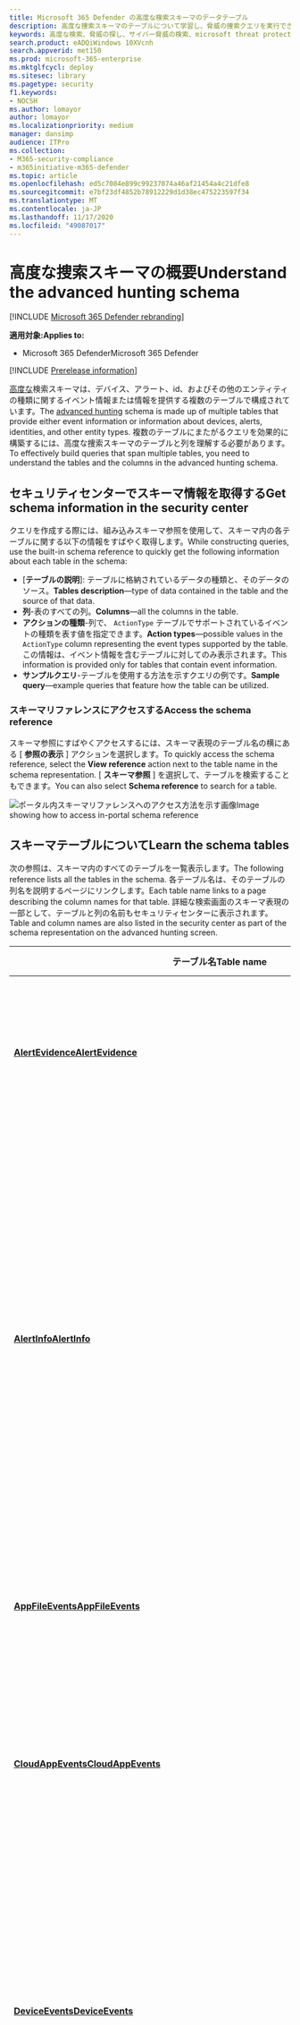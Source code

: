 ```yaml
---
title: Microsoft 365 Defender の高度な検索スキーマのデータテーブル
description: 高度な捜索スキーマのテーブルについて学習し、脅威の捜索クエリを実行できるデータを理解します。
keywords: 高度な検索、脅威の探し、サイバー脅威の検索、microsoft threat protection、microsoft 365、mtp、m365、search、query、テレメトリ、スキーマ参照、kusto、table、データ
search.product: eADQiWindows 10XVcnh
search.appverid: met150
ms.prod: microsoft-365-enterprise
ms.mktglfcycl: deploy
ms.sitesec: library
ms.pagetype: security
f1.keywords:
- NOCSH
ms.author: lomayor
author: lomayor
ms.localizationpriority: medium
manager: dansimp
audience: ITPro
ms.collection:
- M365-security-compliance
- m365initiative-m365-defender
ms.topic: article
ms.openlocfilehash: ed5c7084e899c99237074a46af21454a4c21dfe8
ms.sourcegitcommit: e7bf23df4852b78912229d1d38ec475223597f34
ms.translationtype: MT
ms.contentlocale: ja-JP
ms.lasthandoff: 11/17/2020
ms.locfileid: "49087017"
---
```

# <a name="understand-the-advanced-hunting-schema"></a><span data-ttu-id="93d41-104">高度な捜索スキーマの概要</span><span class="sxs-lookup"><span data-stu-id="93d41-104">Understand the advanced hunting schema</span></span>

[!INCLUDE [Microsoft 365 Defender rebranding](../includes/microsoft-defender.md)]


<span data-ttu-id="93d41-105">**適用対象:**</span><span class="sxs-lookup"><span data-stu-id="93d41-105">**Applies to:**</span></span>
- <span data-ttu-id="93d41-106">Microsoft 365 Defender</span><span class="sxs-lookup"><span data-stu-id="93d41-106">Microsoft 365 Defender</span></span>

[!INCLUDE [Prerelease information](../includes/prerelease.md)]

<span data-ttu-id="93d41-107">[高度な](advanced-hunting-overview.md)検索スキーマは、デバイス、アラート、id、およびその他のエンティティの種類に関するイベント情報または情報を提供する複数のテーブルで構成されています。</span><span class="sxs-lookup"><span data-stu-id="93d41-107">The [advanced hunting](advanced-hunting-overview.md) schema is made up of multiple tables that provide either event information or information about devices, alerts, identities, and other entity types.</span></span> <span data-ttu-id="93d41-108">複数のテーブルにまたがるクエリを効果的に構築するには、高度な捜索スキーマのテーブルと列を理解する必要があります。</span><span class="sxs-lookup"><span data-stu-id="93d41-108">To effectively build queries that span multiple tables, you need to understand the tables and the columns in the advanced hunting schema.</span></span>

## <a name="get-schema-information-in-the-security-center"></a><span data-ttu-id="93d41-109">セキュリティセンターでスキーマ情報を取得する</span><span class="sxs-lookup"><span data-stu-id="93d41-109">Get schema information in the security center</span></span>
<span data-ttu-id="93d41-110">クエリを作成する際には、組み込みスキーマ参照を使用して、スキーマ内の各テーブルに関する以下の情報をすばやく取得します。</span><span class="sxs-lookup"><span data-stu-id="93d41-110">While constructing queries, use the built-in schema reference to quickly get the following information about each table in the schema:</span></span>

- <span data-ttu-id="93d41-111">[**テーブルの説明**]: テーブルに格納されているデータの種類と、そのデータのソース。</span><span class="sxs-lookup"><span data-stu-id="93d41-111">**Tables description**—type of data contained in the table and the source of that data.</span></span>
- <span data-ttu-id="93d41-112">**列**-表のすべての列。</span><span class="sxs-lookup"><span data-stu-id="93d41-112">**Columns**—all the columns in the table.</span></span>
- <span data-ttu-id="93d41-113">**アクションの種類**-列で、 `ActionType` テーブルでサポートされているイベントの種類を表す値を指定できます。</span><span class="sxs-lookup"><span data-stu-id="93d41-113">**Action types**—possible values in the `ActionType` column representing the event types supported by the table.</span></span> <span data-ttu-id="93d41-114">この情報は、イベント情報を含むテーブルに対してのみ表示されます。</span><span class="sxs-lookup"><span data-stu-id="93d41-114">This information is provided only for tables that contain event information.</span></span>
- <span data-ttu-id="93d41-115">**サンプルクエリ**-テーブルを使用する方法を示すクエリの例です。</span><span class="sxs-lookup"><span data-stu-id="93d41-115">**Sample query**—example queries that feature how the table can be utilized.</span></span>

### <a name="access-the-schema-reference"></a><span data-ttu-id="93d41-116">スキーマリファレンスにアクセスする</span><span class="sxs-lookup"><span data-stu-id="93d41-116">Access the schema reference</span></span>
<span data-ttu-id="93d41-117">スキーマ参照にすばやくアクセスするには、スキーマ表現のテーブル名の横にある [ **参照の表示** ] アクションを選択します。</span><span class="sxs-lookup"><span data-stu-id="93d41-117">To quickly access the schema reference, select the **View reference** action next to the table name in the schema representation.</span></span> <span data-ttu-id="93d41-118">[ **スキーマ参照** ] を選択して、テーブルを検索することもできます。</span><span class="sxs-lookup"><span data-stu-id="93d41-118">You can also select **Schema reference** to search for a table.</span></span>   

![<span data-ttu-id="93d41-119">ポータル内スキーマリファレンスへのアクセス方法を示す画像</span><span class="sxs-lookup"><span data-stu-id="93d41-119">Image showing how to access in-portal schema reference</span></span> ](../../media/mtp-ah/ah-reference.png) 

## <a name="learn-the-schema-tables"></a><span data-ttu-id="93d41-120">スキーマテーブルについて</span><span class="sxs-lookup"><span data-stu-id="93d41-120">Learn the schema tables</span></span>
<span data-ttu-id="93d41-121">次の参照は、スキーマ内のすべてのテーブルを一覧表示します。</span><span class="sxs-lookup"><span data-stu-id="93d41-121">The following reference lists all the tables in the schema.</span></span> <span data-ttu-id="93d41-122">各テーブル名は、そのテーブルの列名を説明するページにリンクします。</span><span class="sxs-lookup"><span data-stu-id="93d41-122">Each table name links to a page describing the column names for that table.</span></span> <span data-ttu-id="93d41-123">詳細な検索画面のスキーマ表現の一部として、テーブルと列の名前もセキュリティセンターに表示されます。</span><span class="sxs-lookup"><span data-stu-id="93d41-123">Table and column names are also listed in the security center as part of the schema representation on the advanced hunting screen.</span></span>

| <span data-ttu-id="93d41-124">テーブル名</span><span class="sxs-lookup"><span data-stu-id="93d41-124">Table name</span></span> | <span data-ttu-id="93d41-125">説明</span><span class="sxs-lookup"><span data-stu-id="93d41-125">Description</span></span> |
|------------|-------------|
| <span data-ttu-id="93d41-126">**[AlertEvidence](advanced-hunting-alertevidence-table.md)**</span><span class="sxs-lookup"><span data-stu-id="93d41-126">**[AlertEvidence](advanced-hunting-alertevidence-table.md)**</span></span> | <span data-ttu-id="93d41-127">アラートに関連付けられているファイル、IP アドレス、Url、ユーザー、またはデバイス</span><span class="sxs-lookup"><span data-stu-id="93d41-127">Files, IP addresses, URLs, users, or devices associated with alerts</span></span> |
| <span data-ttu-id="93d41-128">**[AlertInfo](advanced-hunting-alertinfo-table.md)**</span><span class="sxs-lookup"><span data-stu-id="93d41-128">**[AlertInfo](advanced-hunting-alertinfo-table.md)**</span></span> | <span data-ttu-id="93d41-129">エンドポイントに関する Microsoft Defender、Microsoft Defender for Office 365、Microsoft Cloud App Security、および Id (重要度情報や脅威の分類を含む) に関する microsoft defender からの通知</span><span class="sxs-lookup"><span data-stu-id="93d41-129">Alerts from Microsoft Defender for Endpoint, Microsoft Defender for Office 365, Microsoft Cloud App Security, and Microsoft Defender for Identity, including severity information and threat categorization</span></span>  |
| <span data-ttu-id="93d41-130">**[AppFileEvents](advanced-hunting-appfileevents-table.md)**</span><span class="sxs-lookup"><span data-stu-id="93d41-130">**[AppFileEvents](advanced-hunting-appfileevents-table.md)**</span></span> | <span data-ttu-id="93d41-131">クラウドアプリとサービスのファイル関連アクティビティ</span><span class="sxs-lookup"><span data-stu-id="93d41-131">File-related activities in cloud apps and services</span></span> |
| <span data-ttu-id="93d41-132">**[CloudAppEvents](advanced-hunting-cloudappevents-table.md)**</span><span class="sxs-lookup"><span data-stu-id="93d41-132">**[CloudAppEvents](advanced-hunting-cloudappevents-table.md)**</span></span> | <span data-ttu-id="93d41-133">Office 365 のアカウントとオブジェクトに関連するイベントとその他のクラウドアプリおよびサービス</span><span class="sxs-lookup"><span data-stu-id="93d41-133">Events involving accounts and objects in Office 365 and other cloud apps and services</span></span> |
| <span data-ttu-id="93d41-134">**[DeviceEvents](advanced-hunting-deviceevents-table.md)**</span><span class="sxs-lookup"><span data-stu-id="93d41-134">**[DeviceEvents](advanced-hunting-deviceevents-table.md)**</span></span> | <span data-ttu-id="93d41-135">Windows Defender ウイルス対策や Exploit Protection などのセキュリティ制御によりトリガーされたイベントを含むさまざまな種類のイベント </span><span class="sxs-lookup"><span data-stu-id="93d41-135">Multiple event types, including events triggered by security controls such as Windows Defender Antivirus and exploit protection</span></span> |
| <span data-ttu-id="93d41-136">**[DeviceFileCertificateInfo](advanced-hunting-DeviceFileCertificateInfo-table.md)**</span><span class="sxs-lookup"><span data-stu-id="93d41-136">**[DeviceFileCertificateInfo](advanced-hunting-DeviceFileCertificateInfo-table.md)**</span></span> | <span data-ttu-id="93d41-137">エンドポイントの証明書検証イベントから取得された署名済みファイルの証明書情報</span><span class="sxs-lookup"><span data-stu-id="93d41-137">Certificate information of signed files obtained from certificate verification events on endpoints</span></span> |
| <span data-ttu-id="93d41-138">**[DeviceFileEvents](advanced-hunting-devicefileevents-table.md)**</span><span class="sxs-lookup"><span data-stu-id="93d41-138">**[DeviceFileEvents](advanced-hunting-devicefileevents-table.md)**</span></span> | <span data-ttu-id="93d41-139">ファイルの作成、変更、およびその他のファイル システム イベント</span><span class="sxs-lookup"><span data-stu-id="93d41-139">File creation, modification, and other file system events</span></span> |
| <span data-ttu-id="93d41-140">**[DeviceImageLoadEvents](advanced-hunting-deviceimageloadevents-table.md)**</span><span class="sxs-lookup"><span data-stu-id="93d41-140">**[DeviceImageLoadEvents](advanced-hunting-deviceimageloadevents-table.md)**</span></span> | <span data-ttu-id="93d41-141">DLL の読み込みイベント</span><span class="sxs-lookup"><span data-stu-id="93d41-141">DLL loading events</span></span> |
| <span data-ttu-id="93d41-142">**[DeviceInfo](advanced-hunting-deviceinfo-table.md)**</span><span class="sxs-lookup"><span data-stu-id="93d41-142">**[DeviceInfo](advanced-hunting-deviceinfo-table.md)**</span></span> | <span data-ttu-id="93d41-143">OS 情報を含むマシン情報</span><span class="sxs-lookup"><span data-stu-id="93d41-143">Machine information, including OS information</span></span> |
| <span data-ttu-id="93d41-144">**[DeviceLogonEvents](advanced-hunting-devicelogonevents-table.md)**</span><span class="sxs-lookup"><span data-stu-id="93d41-144">**[DeviceLogonEvents](advanced-hunting-devicelogonevents-table.md)**</span></span> | <span data-ttu-id="93d41-145">デバイス上のサインインとその他の認証イベント</span><span class="sxs-lookup"><span data-stu-id="93d41-145">Sign-ins and other authentication events on devices</span></span> |
| <span data-ttu-id="93d41-146">**[DeviceNetworkEvents](advanced-hunting-devicenetworkevents-table.md)**</span><span class="sxs-lookup"><span data-stu-id="93d41-146">**[DeviceNetworkEvents](advanced-hunting-devicenetworkevents-table.md)**</span></span> | <span data-ttu-id="93d41-147">ネットワーク接続と関連イベント</span><span class="sxs-lookup"><span data-stu-id="93d41-147">Network connection and related events</span></span> |
| <span data-ttu-id="93d41-148">**[DeviceNetworkInfo](advanced-hunting-devicenetworkinfo-table.md)**</span><span class="sxs-lookup"><span data-stu-id="93d41-148">**[DeviceNetworkInfo](advanced-hunting-devicenetworkinfo-table.md)**</span></span> | <span data-ttu-id="93d41-149">物理アダプター、IP アドレス、MAC アドレス、および接続されたネットワークとドメインを含むデバイスのネットワークプロパティ</span><span class="sxs-lookup"><span data-stu-id="93d41-149">Network properties of devices, including physical adapters, IP and MAC addresses, as well as connected networks and domains</span></span> |
| <span data-ttu-id="93d41-150">**[DeviceProcessEvents](advanced-hunting-deviceprocessevents-table.md)**</span><span class="sxs-lookup"><span data-stu-id="93d41-150">**[DeviceProcessEvents](advanced-hunting-deviceprocessevents-table.md)**</span></span> | <span data-ttu-id="93d41-151">プロセスの作成と関連イベント</span><span class="sxs-lookup"><span data-stu-id="93d41-151">Process creation and related events</span></span> |
| <span data-ttu-id="93d41-152">**[DeviceRegistryEvents](advanced-hunting-deviceregistryevents-table.md)**</span><span class="sxs-lookup"><span data-stu-id="93d41-152">**[DeviceRegistryEvents](advanced-hunting-deviceregistryevents-table.md)**</span></span> | <span data-ttu-id="93d41-153">レジストリ エントリの作成と変更</span><span class="sxs-lookup"><span data-stu-id="93d41-153">Creation and modification of registry entries</span></span> |
| <span data-ttu-id="93d41-154">**[DeviceTvmSecureConfigurationAssessment](advanced-hunting-devicetvmsecureconfigurationassessment-table.md)**</span><span class="sxs-lookup"><span data-stu-id="93d41-154">**[DeviceTvmSecureConfigurationAssessment](advanced-hunting-devicetvmsecureconfigurationassessment-table.md)**</span></span> | <span data-ttu-id="93d41-155">デバイス上のさまざまなセキュリティ構成の状態を示す脅威および脆弱性管理の評価イベント</span><span class="sxs-lookup"><span data-stu-id="93d41-155">Threat & Vulnerability Management assessment events, indicating the status of various security configurations on devices</span></span> |
| <span data-ttu-id="93d41-156">**[DeviceTvmSecureConfigurationAssessmentKB](advanced-hunting-devicetvmsecureconfigurationassessmentkb-table.md)**</span><span class="sxs-lookup"><span data-stu-id="93d41-156">**[DeviceTvmSecureConfigurationAssessmentKB](advanced-hunting-devicetvmsecureconfigurationassessmentkb-table.md)**</span></span> | <span data-ttu-id="93d41-157">脅威および脆弱性管理によってデバイスを評価するために使用されるさまざまなセキュリティ構成に関するサポート技術情報 (さまざまな標準およびベンチマークへのマッピングを含む)　</span><span class="sxs-lookup"><span data-stu-id="93d41-157">Knowledge base of various security configurations used by Threat & Vulnerability Management to assess devices; includes mappings to various standards and benchmarks</span></span>  |
| <span data-ttu-id="93d41-158">**[DeviceTvmSoftwareInventoryVulnerabilities](advanced-hunting-devicetvmsoftwareinventoryvulnerabilities-table.md)**</span><span class="sxs-lookup"><span data-stu-id="93d41-158">**[DeviceTvmSoftwareInventoryVulnerabilities](advanced-hunting-devicetvmsoftwareinventoryvulnerabilities-table.md)**</span></span> | <span data-ttu-id="93d41-159">デバイス上のソフトウェアのインベントリと、これらのソフトウェア製品の既知の脆弱性</span><span class="sxs-lookup"><span data-stu-id="93d41-159">Inventory of software on devices and any known vulnerabilities in these software products</span></span> |
| <span data-ttu-id="93d41-160">**[DeviceTvmSoftwareVulnerabilitiesKB](advanced-hunting-devicetvmsoftwarevulnerabilitieskb-table.md)**</span><span class="sxs-lookup"><span data-stu-id="93d41-160">**[DeviceTvmSoftwareVulnerabilitiesKB](advanced-hunting-devicetvmsoftwarevulnerabilitieskb-table.md)**</span></span> | <span data-ttu-id="93d41-161">悪用コードが公開されているかどうかなど、公開されている脆弱性のサポート技術情報</span><span class="sxs-lookup"><span data-stu-id="93d41-161">Knowledge base of publicly disclosed vulnerabilities, including whether exploit code is publicly available</span></span> |
| <span data-ttu-id="93d41-162">**[EmailAttachmentInfo](advanced-hunting-emailattachmentinfo-table.md)**</span><span class="sxs-lookup"><span data-stu-id="93d41-162">**[EmailAttachmentInfo](advanced-hunting-emailattachmentinfo-table.md)**</span></span> | <span data-ttu-id="93d41-163">電子メールに添付されたファイルに関する情報</span><span class="sxs-lookup"><span data-stu-id="93d41-163">Information about files attached to emails</span></span> |
| <span data-ttu-id="93d41-164">**[EmailEvents](advanced-hunting-emailevents-table.md)**</span><span class="sxs-lookup"><span data-stu-id="93d41-164">**[EmailEvents](advanced-hunting-emailevents-table.md)**</span></span> | <span data-ttu-id="93d41-165">Microsoft 365 の電子メールイベント (電子メール配信およびブロックイベントを含む)</span><span class="sxs-lookup"><span data-stu-id="93d41-165">Microsoft 365 email events, including email delivery and blocking events</span></span> |
| <span data-ttu-id="93d41-166">**[EmailPostDeliveryEvents](advanced-hunting-emailpostdeliveryevents-table.md)**</span><span class="sxs-lookup"><span data-stu-id="93d41-166">**[EmailPostDeliveryEvents](advanced-hunting-emailpostdeliveryevents-table.md)**</span></span> | <span data-ttu-id="93d41-167">Microsoft 365 がメールを受信者のメールボックスに配信した後の、配信後に発生するセキュリティイベント</span><span class="sxs-lookup"><span data-stu-id="93d41-167">Security events that occur post-delivery, after Microsoft 365 has delivered the emails to the recipient mailbox</span></span> |
| <span data-ttu-id="93d41-168">**[EmailUrlInfo](advanced-hunting-emailurlinfo-table.md)**</span><span class="sxs-lookup"><span data-stu-id="93d41-168">**[EmailUrlInfo](advanced-hunting-emailurlinfo-table.md)**</span></span> | <span data-ttu-id="93d41-169">メールの Url に関する情報</span><span class="sxs-lookup"><span data-stu-id="93d41-169">Information about URLs on emails</span></span> |
| <span data-ttu-id="93d41-170">**[IdentityDirectoryEvents](advanced-hunting-identitydirectoryevents-table.md)**</span><span class="sxs-lookup"><span data-stu-id="93d41-170">**[IdentityDirectoryEvents](advanced-hunting-identitydirectoryevents-table.md)**</span></span> | <span data-ttu-id="93d41-171">Active Directory (AD) を実行しているオンプレミスのドメインコントローラーに関係するイベント。</span><span class="sxs-lookup"><span data-stu-id="93d41-171">Events involving an on-premises domain controller running Active Directory (AD).</span></span> <span data-ttu-id="93d41-172">この表は、ドメインコントローラーの id 関連イベントとシステムイベントの範囲を示しています。</span><span class="sxs-lookup"><span data-stu-id="93d41-172">This table covers a range of identity-related events and system events on the domain controller.</span></span> |
| <span data-ttu-id="93d41-173">**[IdentityInfo](advanced-hunting-identityinfo-table.md)**</span><span class="sxs-lookup"><span data-stu-id="93d41-173">**[IdentityInfo](advanced-hunting-identityinfo-table.md)**</span></span> | <span data-ttu-id="93d41-174">Azure Active Directory を含む、さまざまなソースからのアカウント情報</span><span class="sxs-lookup"><span data-stu-id="93d41-174">Account information from various sources, including Azure Active Directory</span></span> |
| <span data-ttu-id="93d41-175">**[IdentityLogonEvents](advanced-hunting-identitylogonevents-table.md)**</span><span class="sxs-lookup"><span data-stu-id="93d41-175">**[IdentityLogonEvents](advanced-hunting-identitylogonevents-table.md)**</span></span> | <span data-ttu-id="93d41-176">Active Directory と Microsoft online services の認証イベント</span><span class="sxs-lookup"><span data-stu-id="93d41-176">Authentication events on Active Directory and Microsoft online services</span></span> |
| <span data-ttu-id="93d41-177">**[IdentityQueryEvents](advanced-hunting-identityqueryevents-table.md)**</span><span class="sxs-lookup"><span data-stu-id="93d41-177">**[IdentityQueryEvents](advanced-hunting-identityqueryevents-table.md)**</span></span> | <span data-ttu-id="93d41-178">ユーザー、グループ、デバイス、ドメインなどの Active Directory オブジェクトに対するクエリ</span><span class="sxs-lookup"><span data-stu-id="93d41-178">Queries for Active Directory objects, such as users, groups, devices, and domains</span></span> |

## <a name="related-topics"></a><span data-ttu-id="93d41-179">関連項目</span><span class="sxs-lookup"><span data-stu-id="93d41-179">Related topics</span></span>
- [<span data-ttu-id="93d41-180">高度な検出の概要</span><span class="sxs-lookup"><span data-stu-id="93d41-180">Advanced hunting overview</span></span>](advanced-hunting-overview.md)
- [<span data-ttu-id="93d41-181">クエリ言語の説明</span><span class="sxs-lookup"><span data-stu-id="93d41-181">Learn the query language</span></span>](advanced-hunting-query-language.md)
- [<span data-ttu-id="93d41-182">クエリ結果を操作する</span><span class="sxs-lookup"><span data-stu-id="93d41-182">Work with query results</span></span>](advanced-hunting-query-results.md)
- [<span data-ttu-id="93d41-183">共有クエリを使用する</span><span class="sxs-lookup"><span data-stu-id="93d41-183">Use shared queries</span></span>](advanced-hunting-shared-queries.md)
- [<span data-ttu-id="93d41-184">デバイス、メール、アプリ、ID 全体で捜索する</span><span class="sxs-lookup"><span data-stu-id="93d41-184">Hunt across devices, emails, apps, and identities</span></span>](advanced-hunting-query-emails-devices.md)
- [<span data-ttu-id="93d41-185">クエリのベスト プラクティスを適用する</span><span class="sxs-lookup"><span data-stu-id="93d41-185">Apply query best practices</span></span>](advanced-hunting-best-practices.md)
